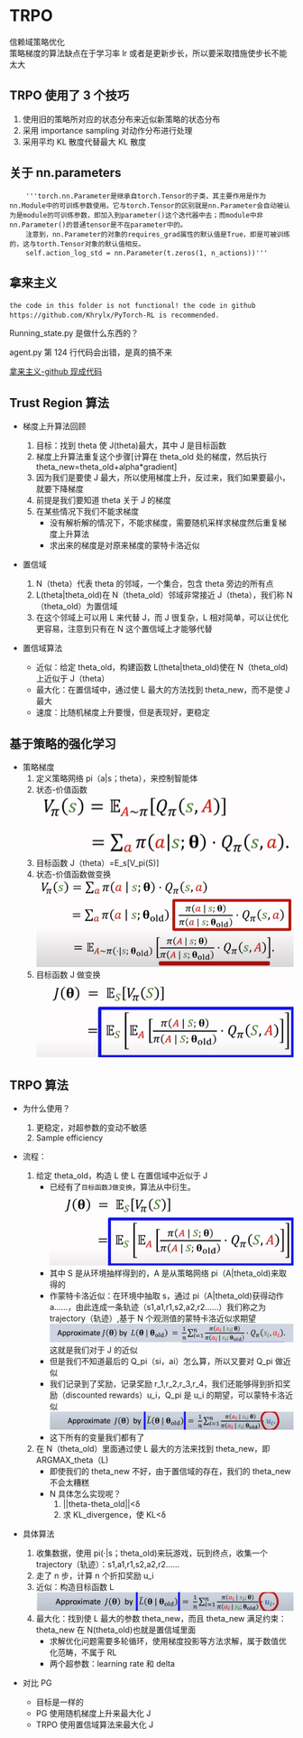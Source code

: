 # TRPO

信赖域策略优化  
策略梯度的算法缺点在于学习率 lr 或者是更新步长，所以要采取措施使步长不能太大

## TRPO 使用了 3 个技巧

1. 使用旧的策略所对应的状态分布来近似新策略的状态分布
2. 采用 importance sampling 对动作分布进行处理
3. 采用平均 KL 散度代替最大 KL 散度

## 关于 nn.parameters

        '''torch.nn.Parameter是继承自torch.Tensor的子类，其主要作用是作为nn.Module中的可训练参数使用。它与torch.Tensor的区别就是nn.Parameter会自动被认为是module的可训练参数，即加入到parameter()这个迭代器中去；而module中非nn.Parameter()的普通tensor是不在parameter中的。
        注意到，nn.Parameter的对象的requires_grad属性的默认值是True，即是可被训练的，这与torth.Tensor对象的默认值相反。
        self.action_log_std = nn.Parameter(t.zeros(1, n_actions))'''

## 拿来主义

`the code in this folder is not functional! the code in github https://github.com/Khrylx/PyTorch-RL is recommended.`

Running_state.py 是做什么东西的？

agent.py 第 124 行代码会出错，是真的搞不来

[拿来主义-github 现成代码](https://github.com/Khrylx/PyTorch-RL)

## Trust Region 算法

- 梯度上升算法回顾

  1. 目标：找到 theta 使 J(theta)最大，其中 J 是目标函数
  2. 梯度上升算法重复这个步骤\[计算在 theta_old 处的梯度，然后执行 theta_new=theta_old+alpha\*gradient\]
  3. 因为我们是要使 J 最大，所以使用梯度上升，反过来，我们如果要最小，就要下降梯度
  4. 前提是我们要知道 theta 关于 J 的梯度
  5. 在某些情况下我们不能求梯度
     - 没有解析解的情况下，不能求梯度，需要随机采样求梯度然后重复梯度上升算法
     - 求出来的梯度是对原来梯度的蒙特卡洛近似

- 置信域

  1. N（theta）代表 theta 的邻域，一个集合，包含 theta 旁边的所有点
  2. L(theta|theta_old)在 N（theta_old）邻域非常接近 J（theta），我们称 N（theta_old）为置信域
  3. 在这个邻域上可以用 L 来代替 J，而 J 很复杂，L 相对简单，可以让优化更容易，注意到只有在 N 这个置信域上才能够代替

- 置信域算法
  - 近似：给定 theta_old，构建函数 L(theta|theta_old)使在 N（theta_old)上近似于 J（theta）
  - 最大化：在置信域中，通过使 L 最大的方法找到 theta_new，而不是使 J 最大
  - 速度：比随机梯度上升要慢，但是表现好，更稳定

## 基于策略的强化学习

- 策略梯度
  1. 定义策略网络 pi（a|s；theta），来控制智能体
  2. 状态-价值函数![](assets\value.png)
  3. 目标函数 J（theta）=E_s\[V_pi(S)\]
  4. 状态-价值函数做变换![](assets\value_transform.png)
  5. 目标函数 J 做变换![](assets\Jtheta.png)

## TRPO 算法

- 为什么使用？

  1. 更稳定，对超参数的变动不敏感
  2. Sample efficiency

- 流程：

  1. 给定 theta_old，构造 L 使 L 在置信域中近似于 J
     - 已经有了`目标函数J做变换`，算法从中衍生。![](assets\Jtheta.png)
     - 其中 S 是从环境抽样得到的，A 是从策略网络 pi（A|theta_old)来取得的
     - 作蒙特卡洛近似：在环境中抽取 s，通过 pi（A|theta_old)获得动作 a……，由此连成一条轨迹（s1,a1,r1,s2,a2,r2……）我们称之为 trajectory（轨迹）,基于 N 个观测值的蒙特卡洛近似求期望![](assets\approximation.png) 这就是我们对于 J 的近似
     - 但是我们不知道最后的 Q_pi（si，ai）怎么算，所以又要对 Q_pi 做近似
     - 我们记录到了奖励，记录奖励 r_1,r_2,r_3,r_4，我们还能够得到折扣奖励（discounted rewards）u_i，Q_pi 是 u_i 的期望，可以蒙特卡洛近似![](assets\discountedRewards.png)
     - 这下所有的变量我们都有了
  2. 在 N（theta_old）里面通过使 L 最大的方法来找到 theta_new，即 ARGMAX_theta（L)
     - 即使我们的 theta_new 不好，由于置信域的存在，我们的 theta_new 不会太糟糕
     - N 具体怎么实现呢？
       1. ||theta-theta_old||<δ
       2. 求 KL_divergence，使 KL<δ

- 具体算法

  1. 收集数据，使用 pi(·|s；theta_old)来玩游戏，玩到终点，收集一个 trajectory（轨迹）：s1,a1,r1,s2,a2,r2……
  2. 走了 n 步，计算 n 个折扣奖励 u_i
  3. 近似：构造目标函数 L![](assets\discountedRewards.png)
  4. 最大化：找到使 L 最大的参数 theta_new，而且 theta_new 满足约束：theta_new 在 N(theta_old)也就是置信域里面
     - 求解优化问题需要多轮循环，使用梯度投影等方法求解，属于数值优化范畴，不属于 RL
     - 两个超参数：learning rate 和 delta

- 对比 PG
  - 目标是一样的
  - PG 使用随机梯度上升来最大化 J
  - TRPO 使用置信域算法来最大化 J
